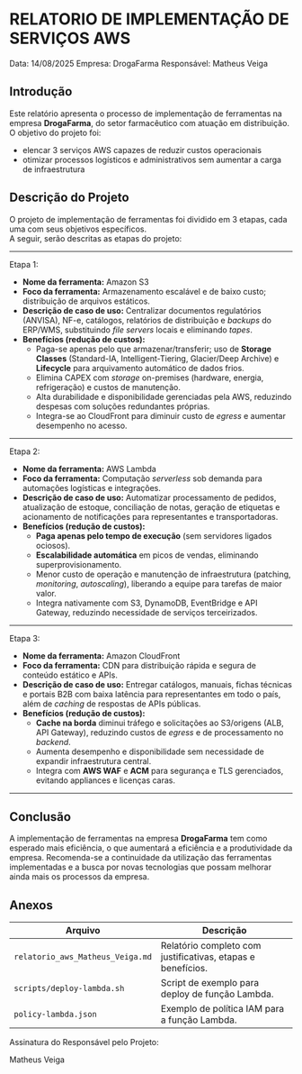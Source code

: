 # RELATORIO DE IMPLEMENTAÇÃO DE SERVIÇOS AWS

Data: 14/08/2025
Empresa: DrogaFarma
Responsável: Matheus Veiga

## Introdução
Este relatório apresenta o processo de implementação de ferramentas na empresa **DrogaFarma**, do setor farmacêutico com atuação em distribuição.  
O objetivo do projeto foi:
* elencar 3 serviços AWS capazes de reduzir custos operacionais
* otimizar processos logísticos e administrativos sem aumentar a carga de infraestrutura

## Descrição do Projeto
O projeto de implementação de ferramentas foi dividido em 3 etapas, cada uma com seus objetivos específicos.  
A seguir, serão descritas as etapas do projeto:

---

Etapa 1:  
- **Nome da ferramenta:** Amazon S3  
- **Foco da ferramenta:** Armazenamento escalável e de baixo custo; distribuição de arquivos estáticos.  
- **Descrição de caso de uso:** Centralizar documentos regulatórios (ANVISA), NF-e, catálogos, relatórios de distribuição e *backups* do ERP/WMS, substituindo *file servers* locais e eliminando *tapes*.  
- **Benefícios (redução de custos):**
  - Paga-se apenas pelo que armazenar/transferir; uso de **Storage Classes** (Standard-IA, Intelligent-Tiering, Glacier/Deep Archive) e **Lifecycle** para arquivamento automático de dados frios.  
  - Elimina CAPEX com *storage* on-premises (hardware, energia, refrigeração) e custos de manutenção.  
  - Alta durabilidade e disponibilidade gerenciadas pela AWS, reduzindo despesas com soluções redundantes próprias.  
  - Integra-se ao CloudFront para diminuir custo de *egress* e aumentar desempenho no acesso.

---

Etapa 2:  
- **Nome da ferramenta:** AWS Lambda  
- **Foco da ferramenta:** Computação *serverless* sob demanda para automações logísticas e integrações.  
- **Descrição de caso de uso:** Automatizar processamento de pedidos, atualização de estoque, conciliação de notas, geração de etiquetas e acionamento de notificações para representantes e transportadoras.  
- **Benefícios (redução de custos):**
  - **Paga apenas pelo tempo de execução** (sem servidores ligados ociosos).  
  - **Escalabilidade automática** em picos de vendas, eliminando superprovisionamento.  
  - Menor custo de operação e manutenção de infraestrutura (patching, *monitoring*, *autoscaling*), liberando a equipe para tarefas de maior valor.  
  - Integra nativamente com S3, DynamoDB, EventBridge e API Gateway, reduzindo necessidade de serviços terceirizados.

---

Etapa 3:  
- **Nome da ferramenta:** Amazon CloudFront  
- **Foco da ferramenta:** CDN para distribuição rápida e segura de conteúdo estático e APIs.  
- **Descrição de caso de uso:** Entregar catálogos, manuais, fichas técnicas e portais B2B com baixa latência para representantes em todo o país, além de *caching* de respostas de APIs públicas.  
- **Benefícios (redução de custos):**
  - **Cache na borda** diminui tráfego e solicitações ao S3/origens (ALB, API Gateway), reduzindo custos de *egress* e de processamento no *backend*.  
  - Aumenta desempenho e disponibilidade sem necessidade de expandir infraestrutura central.  
  - Integra com **AWS WAF** e **ACM** para segurança e TLS gerenciados, evitando appliances e licenças caras.

---

## Conclusão
A implementação de ferramentas na empresa **DrogaFarma** tem como esperado mais eficiência, o que aumentará a eficiência e a produtividade da empresa. Recomenda-se a continuidade da utilização das ferramentas implementadas e a busca por novas tecnologias que possam melhorar ainda mais os processos da empresa.

## Anexos

| Arquivo | Descrição |
|---------|-----------|
| `relatorio_aws_Matheus_Veiga.md` | Relatório completo com justificativas, etapas e benefícios. |
| `scripts/deploy-lambda.sh` | Script de exemplo para deploy de função Lambda. |
| `policy-lambda.json` | Exemplo de política IAM para a função Lambda. |

Assinatura do Responsável pelo Projeto:

Matheus Veiga
